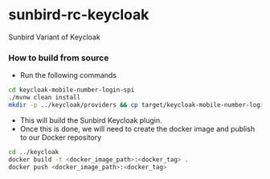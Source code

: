 # sunbird-rc-keycloak
Sunbird Variant of Keycloak

### How to build from source
* Run the following commands
```bash 
cd keycloak-mobile-number-login-spi
./mvnw clean install
mkdir -p ../keycloak/providers && cp target/keycloak-mobile-number-login-spi-1.0-SNAPSHOT.jar ../keycloak/providers
```
* This will build the Sunbird Keycloak plugin.
* Once this is done, we will need to create the docker image and publish to our Docker repository
```bash
cd ../keycloak
docker build -t <docker_image_path>:<docker_tag> .
docker push <docker_image_path>:<docker_tag> 
```

